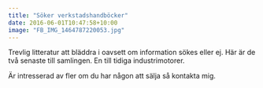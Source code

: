 ```yaml
---
title: "Söker verkstadshandböcker"
date: 2016-06-01T10:47:58+10:00 
image: "FB_IMG_1464787220053.jpg"
---
```


Trevlig litteratur att bläddra i oavsett om information sökes eller ej. Här är de två senaste till samlingen. En till tidiga industrimotorer.

Är intresserad av fler om du har någon att sälja så kontakta mig.
